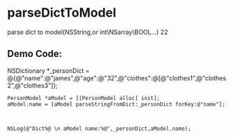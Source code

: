 # parseDictToModel
parse dict to model(NSString,or int\NSarray\BOOL...)
22

## Demo Code:
NSDictionary *_personDict = @{@"name":@"james",@"age":@"32",@"clothes":@[@"clothes1",@"clothes2",@"clothes3"]};
    
    PersonModel *aModel = [[PersonModel alloc] init];
    aModel.name = [aModel parseStringFromDict:_personDict forKey:@"name"];
    
    
    
    NSLog(@"Dict%@ \n aModel name:%@",_personDict,aModel.name);
